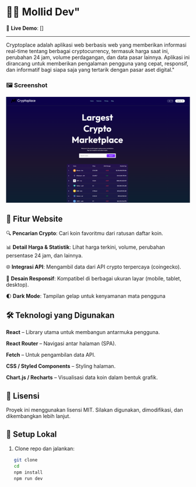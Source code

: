 # 🧑‍💻 Mollid Dev"

🔗 **Live Demo**: []

---

Cryptoplace adalah aplikasi web berbasis web yang memberikan informasi real-time tentang berbagai cryptocurrency, termasuk harga saat ini, perubahan 24 jam, volume perdagangan, dan data pasar lainnya. Aplikasi ini dirancang untuk memberikan pengalaman pengguna yang cepat, responsif, dan informatif bagi siapa saja yang tertarik dengan pasar aset digital."

### 🖼️ Screenshot

![](/src/assets/ssrepo.png)

## 📌 Fitur Website

🔍 **Pencarian Crypto**: Cari koin favoritmu dari ratusan daftar koin.

📊 **Detail Harga & Statistik**: Lihat harga terkini, volume, perubahan persentase 24 jam, dan lainnya.

🌐 **Integrasi API**: Mengambil data dari API crypto terpercaya (coingecko).

📱 **Desain Responsif**: Kompatibel di berbagai ukuran layar (mobile, tablet, desktop).

🌓 **Dark Mode**: Tampilan gelap untuk kenyamanan mata pengguna

## 🛠️ Teknologi yang Digunakan
**React** – Library utama untuk membangun antarmuka pengguna.

**React Router** – Navigasi antar halaman (SPA).

**Fetch** – Untuk pengambilan data API.

**CSS / Styled Components** – Styling halaman.

**Chart.js / Recharts** – Visualisasi data koin dalam bentuk grafik.

## 📄 Lisensi
Proyek ini menggunakan lisensi MIT. Silakan digunakan, dimodifikasi, dan dikembangkan lebih lanjut.

## 🚀 Setup Lokal

1. Clone repo dan jalankan:
```bash
   git clone
   cd 
   npm install
   npm run dev
```
